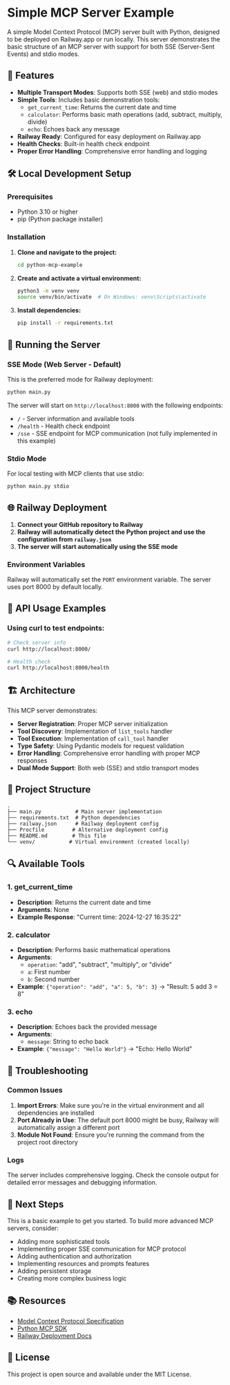 # Simple MCP Server Example

A simple Model Context Protocol (MCP) server built with Python, designed to be deployed on Railway.app or run locally. This server demonstrates the basic structure of an MCP server with support for both SSE (Server-Sent Events) and stdio modes.

## 🚀 Features

- **Multiple Transport Modes**: Supports both SSE (web) and stdio modes
- **Simple Tools**: Includes basic demonstration tools:
  - `get_current_time`: Returns the current date and time
  - `calculator`: Performs basic math operations (add, subtract, multiply, divide)
  - `echo`: Echoes back any message
- **Railway Ready**: Configured for easy deployment on Railway.app
- **Health Checks**: Built-in health check endpoint
- **Proper Error Handling**: Comprehensive error handling and logging

## 🛠️ Local Development Setup

### Prerequisites

- Python 3.10 or higher
- pip (Python package installer)

### Installation

1. **Clone and navigate to the project:**

   ```bash
   cd python-mcp-example
   ```

2. **Create and activate a virtual environment:**

   ```bash
   python3 -m venv venv
   source venv/bin/activate  # On Windows: venv\Scripts\activate
   ```

3. **Install dependencies:**
   ```bash
   pip install -r requirements.txt
   ```

## 🏃 Running the Server

### SSE Mode (Web Server - Default)

This is the preferred mode for Railway deployment:

```bash
python main.py
```

The server will start on `http://localhost:8000` with the following endpoints:

- `/` - Server information and available tools
- `/health` - Health check endpoint
- `/sse` - SSE endpoint for MCP communication (not fully implemented in this example)

### Stdio Mode

For local testing with MCP clients that use stdio:

```bash
python main.py stdio
```

## 🌐 Railway Deployment

1. **Connect your GitHub repository to Railway**
2. **Railway will automatically detect the Python project and use the configuration from `railway.json`**
3. **The server will start automatically using the SSE mode**

### Environment Variables

Railway will automatically set the `PORT` environment variable. The server uses port 8000 by default locally.

## 🔧 API Usage Examples

### Using curl to test endpoints:

```bash
# Check server info
curl http://localhost:8000/

# Health check
curl http://localhost:8000/health
```

## 🏗️ Architecture

This MCP server demonstrates:

- **Server Registration**: Proper MCP server initialization
- **Tool Discovery**: Implementation of `list_tools` handler
- **Tool Execution**: Implementation of `call_tool` handler
- **Type Safety**: Using Pydantic models for request validation
- **Error Handling**: Comprehensive error handling with proper MCP responses
- **Dual Mode Support**: Both web (SSE) and stdio transport modes

## 📁 Project Structure

```
.
├── main.py           # Main server implementation
├── requirements.txt  # Python dependencies
├── railway.json      # Railway deployment config
├── Procfile         # Alternative deployment config
├── README.md        # This file
└── venv/           # Virtual environment (created locally)
```

## 🔍 Available Tools

### 1. get_current_time

- **Description**: Returns the current date and time
- **Arguments**: None
- **Example Response**: "Current time: 2024-12-27 16:35:22"

### 2. calculator

- **Description**: Performs basic mathematical operations
- **Arguments**:
  - `operation`: "add", "subtract", "multiply", or "divide"
  - `a`: First number
  - `b`: Second number
- **Example**: `{"operation": "add", "a": 5, "b": 3}` → "Result: 5 add 3 = 8"

### 3. echo

- **Description**: Echoes back the provided message
- **Arguments**:
  - `message`: String to echo back
- **Example**: `{"message": "Hello World"}` → "Echo: Hello World"

## 🐛 Troubleshooting

### Common Issues

1. **Import Errors**: Make sure you're in the virtual environment and all dependencies are installed
2. **Port Already in Use**: The default port 8000 might be busy, Railway will automatically assign a different port
3. **Module Not Found**: Ensure you're running the command from the project root directory

### Logs

The server includes comprehensive logging. Check the console output for detailed error messages and debugging information.

## 🚀 Next Steps

This is a basic example to get you started. To build more advanced MCP servers, consider:

- Adding more sophisticated tools
- Implementing proper SSE communication for MCP protocol
- Adding authentication and authorization
- Implementing resources and prompts features
- Adding persistent storage
- Creating more complex business logic

## 📚 Resources

- [Model Context Protocol Specification](https://modelcontextprotocol.io/specification/2025-03-26)
- [Python MCP SDK](https://github.com/modelcontextprotocol/python-sdk)
- [Railway Deployment Docs](https://docs.railway.app/)

## 📝 License

This project is open source and available under the MIT License.
